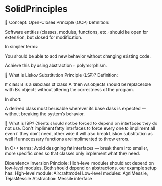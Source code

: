 # SolidPrinciples




🚀 Concept: Open-Closed Principle (OCP)
Definition:

Software entities (classes, modules, functions, etc.) should be open for extension, but closed for modification.

In simpler terms:

You should be able to add new behavior without changing existing code.

Achieve this by using abstraction + polymorphism.

🧠 What is Liskov Substitution Principle (LSP)?
Definition:

If class B is a subclass of class A, then A’s objects should be replaceable with B’s objects without altering the correctness of the program.

In short:

A derived class must be usable wherever its base class is expected — without breaking the system’s behavior.

🎯 What is ISP?
Clients should not be forced to depend on interfaces they do not use.
Don't impliment fatty interfaces to force every one to impliment all even if they don't need, other wise it will also break Liskov substitution as well if unnecessary functions are implimented to throw errors.

In C++ terms:
Avoid designing fat interfaces — break them into smaller, more specific ones so that classes only implement what they need.

Dipendency Inversion Principle:
High-level modules should not depend on low-level modules. Both should depend on abstractions.
our example setup has:
High-level module: Aircraftmodel
Low-level modules: AgniMessile, TejasMessile
Abstraction: Messile interface
